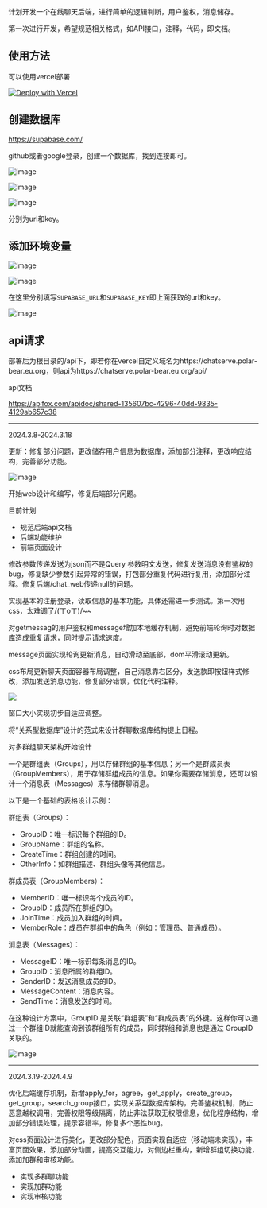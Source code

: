 计划开发一个在线聊天后端，进行简单的逻辑判断，用户鉴权，消息储存。

第一次进行开发，希望规范相关格式，如API接口，注释，代码，即文档。

## 使用方法
可以使用vercel部署

<p dir="auto"><a href="https://vercel.com/new/clone?repository-url=https%3A%2F%2Fgithub.com%2F51hhh%2Fchat_server" rel="nofollow"><img src="" alt="Deploy with Vercel" data-canonical-src="https://vercel.com/button" style="max-width: 100%;"></a></p>

## 创建数据库
https://supabase.com/

github或者google登录，创建一个数据库，找到连接即可。

![image](https://github.com/51hhh/chat_server/assets/87711493/37aa4ade-d6e2-4d85-82c7-1ba70baf217a)

![image](https://github.com/51hhh/chat_server/assets/87711493/09a04a7a-50cb-4ab4-b72a-fdd7e73a7f2e)

![image](https://github.com/51hhh/chat_server/assets/87711493/84df2d53-dfbf-4143-8dfe-207d84e9b2c1)

分别为url和key。

## 添加环境变量

![image](https://github.com/51hhh/chat_server/assets/87711493/7f938b14-e6b5-4760-b7a8-a076569c45e1)

![image](https://github.com/51hhh/chat_server/assets/87711493/fb4ca80d-77d3-4129-9d1a-2c6601f558f3)

在这里分别填写`SUPABASE_URL`和`SUPABASE_KEY`即上面获取的url和key。

![image](https://github.com/51hhh/chat_server/assets/87711493/8b80b18b-04e8-48bb-8152-ce97da2e5cdd)

## api请求

部署后为根目录的/api下，即若你在vercel自定义域名为https://chatserve.polar-bear.eu.org，则api为https://chatserve.polar-bear.eu.org/api/

api文档

https://apifox.com/apidoc/shared-135607bc-4296-40dd-9835-4129ab657c38

--------------------------------------------------------

2024.3.8-2024.3.18

更新：修复部分问题，更改储存用户信息为数据库，添加部分注释，更改响应结构，完善部分功能。

![image](https://github.com/51hhh/chat_server/assets/87711493/43d4a999-8979-477a-9fde-3af180ee7020)

开始web设计和编写，修复后端部分问题。

目前计划
+ 规范后端api文档
+ 后端功能维护
+ 前端页面设计

修改参数传递发送为json而不是Query 参数明文发送，修复发送消息没有鉴权的bug，修复缺少参数引起异常的错误，打包部分重复代码进行复用，添加部分注释。修复后端/chat_web传递null的问题。

实现基本的注册登录，读取信息的基本功能，具体还需进一步测试。第一次用css，太难调了/(ㄒoㄒ)/~~

对getmessag的用户鉴权和message增加本地缓存机制，避免前端轮询时对数据库造成重复请求，同时提示请求速度。

message页面实现轮询更新消息，自动滑动至底部，dom平滑滚动更新。

css布局更新聊天页面容器布局调整，自己消息靠右区分，发送款即按钮样式修改，添加发送消息功能，修复部分错误，优化代码注释。

![](https://cdn.ziyourufeng.eu.org/51hhh/img_bed/main/img/2024.3.10/20240312212812.png)

窗口大小实现初步自适应调整。

将“关系型数据库”设计的范式来设计群聊数据库结构提上日程。

对多群组聊天架构开始设计

一个是群组表（Groups），用以存储群组的基本信息；另一个是群成员表（GroupMembers），用于存储群组成员的信息。如果你需要存储消息，还可以设计一个消息表（Messages）来存储群聊消息。

以下是一个基础的表格设计示例：

群组表（Groups）：
- GroupID：唯一标识每个群组的ID。
- GroupName：群组的名称。
- CreateTime：群组创建的时间。
- OtherInfo：如群组描述、群组头像等其他信息。

群成员表（GroupMembers）：
- MemberID：唯一标识每个成员的ID。
- GroupID：成员所在群组的ID。
- JoinTime：成员加入群组的时间。
- MemberRole：成员在群组中的角色（例如：管理员、普通成员）。

消息表（Messages）：
- MessageID：唯一标识每条消息的ID。
- GroupID：消息所属的群组ID。
- SenderID：发送消息成员的ID。
- MessageContent：消息内容。
- SendTime：消息发送的时间。

在这种设计方案中，GroupID 是关联“群组表”和“群成员表”的外键。这样你可以通过一个群组ID就能查询到该群组所有的成员，同时群组和消息也是通过 GroupID 关联的。


![image](https://github.com/51hhh/chat_server/assets/87711493/ffd43c4b-e229-434c-9386-810830bb0978)

-----------------------------------------------------------------------
2024.3.19-2024.4.9

优化后端缓存机制，新增apply_for，agree，get_apply，create_group，get_group，search_group接口，实现关系型数据库架构，完善鉴权机制，防止恶意越权调用，完善权限等级隔离，防止非法获取无权限信息，优化程序结构，增加部分错误处理，提示容错率，修复多个恶性bug。

对css页面设计进行美化，更改部分配色，页面实现自适应（移动端未实现），丰富页面效果，添加部分动画，提高交互能力，对侧边栏重构，新增群组切换功能，添加加群和审核功能。

+ 实现多群聊功能
+ 实现加群功能
+ 实现审核功能
